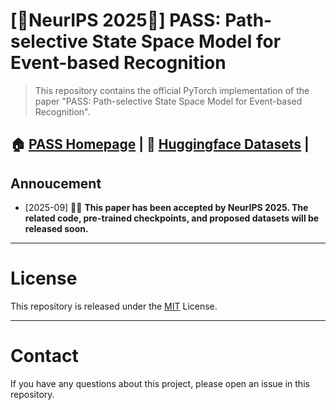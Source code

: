 # [🌟NeurIPS 2025🌟] PASS: Path-selective State Space Model for Event-based Recognition

> This repository contains the official PyTorch implementation of the paper "PASS: Path-selective State Space Model for Event-based Recognition".

🏠 [PASS Homepage](https://github.com/jiazhou-garland/PASS_Homepage) | 🤗 [Huggingface Datasets](https://huggingface.co/) |
---
## Annoucement
- [2025-09] 🚀🚀 **This paper has been accepted by NeurIPS 2025. The related code, pre-trained checkpoints, and proposed datasets will be released soon.**

---
# License
This repository is released under the [MIT](LICENSE) License.

---
# Contact
If you have any questions about this project, please open an issue in this repository.












